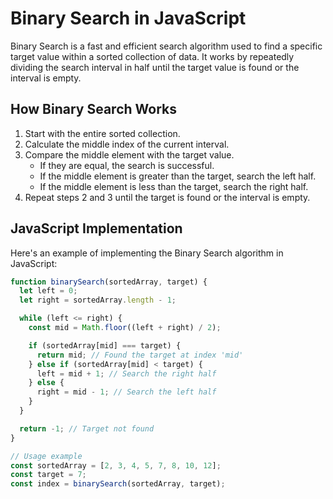 # Binary Search in JavaScript

Binary Search is a fast and efficient search algorithm used to find a specific target value within a sorted collection of data. It works by repeatedly dividing the search interval in half until the target value is found or the interval is empty.

## How Binary Search Works

1. Start with the entire sorted collection.
2. Calculate the middle index of the current interval.
3. Compare the middle element with the target value.
   - If they are equal, the search is successful.
   - If the middle element is greater than the target, search the left half.
   - If the middle element is less than the target, search the right half.
4. Repeat steps 2 and 3 until the target is found or the interval is empty.

## JavaScript Implementation

Here's an example of implementing the Binary Search algorithm in JavaScript:

```javascript
function binarySearch(sortedArray, target) {
  let left = 0;
  let right = sortedArray.length - 1;

  while (left <= right) {
    const mid = Math.floor((left + right) / 2);

    if (sortedArray[mid] === target) {
      return mid; // Found the target at index 'mid'
    } else if (sortedArray[mid] < target) {
      left = mid + 1; // Search the right half
    } else {
      right = mid - 1; // Search the left half
    }
  }

  return -1; // Target not found
}

// Usage example
const sortedArray = [2, 3, 4, 5, 7, 8, 10, 12];
const target = 7;
const index = binarySearch(sortedArray, target);
```